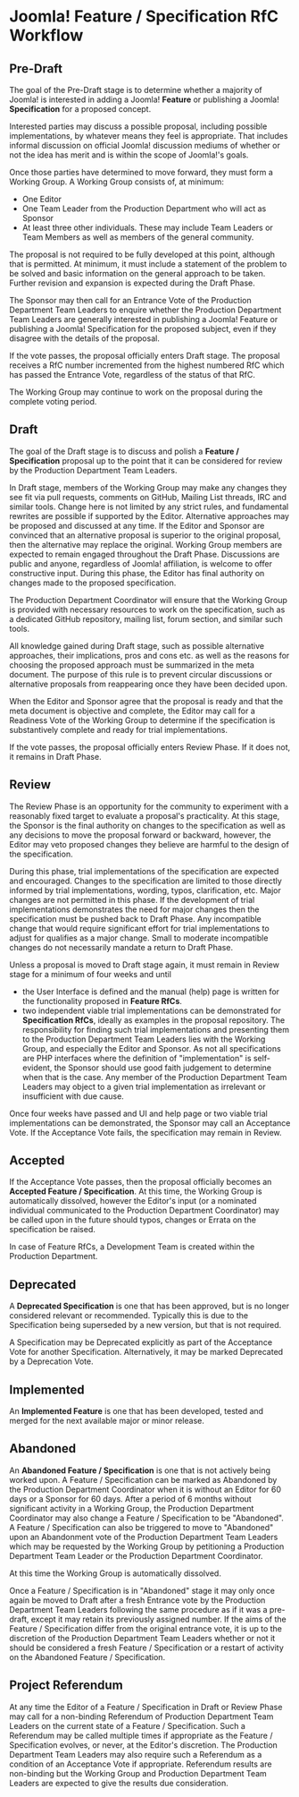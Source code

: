 # Joomla! Feature / Specification RfC Workflow

## Pre-Draft

The goal of the Pre-Draft stage is to determine whether a majority of Joomla! is
interested in adding a Joomla! **Feature** or publishing a Joomla! **Specification**
for a proposed concept.

Interested parties may discuss a possible proposal, including possible
implementations, by whatever means they feel is appropriate. That includes informal
discussion on official Joomla! discussion mediums of whether or not the idea has
merit and is within the scope of Joomla!'s goals.

Once those parties have determined to move forward, they must form a Working Group.
A Working Group consists of, at minimum:

* One Editor
* One Team Leader from the Production Department who will act as Sponsor
* At least three other individuals. These may include Team Leaders or Team Members
  as well as members of the general community.

The proposal is not required to be fully developed at this point, although that is
permitted. At minimum, it must include a statement of the problem to be solved and
basic information on the general approach to be taken. Further revision and
expansion is expected during the Draft Phase.

The Sponsor may then call for an Entrance Vote of the Production Department Team
Leaders to enquire whether the Production Department Team Leaders are generally
interested in publishing a Joomla! Feature or publishing a Joomla! Specification 
for the proposed subject, even if they disagree with the details of the proposal.

If the vote passes, the proposal officially enters Draft stage. The proposal
receives a RfC number incremented from the highest numbered RfC
which has passed the Entrance Vote, regardless of the status of that RfC.

The Working Group may continue to work on the proposal during the complete voting
period.

## Draft

The goal of the Draft stage is to discuss and polish a **Feature / Specification** 
proposal up to the point that it can be considered for review by the Production 
Department Team Leaders.

In Draft stage, members of the Working Group may make any changes they see fit via
pull requests, comments on GitHub, Mailing List threads, IRC and similar tools.
Change here is not limited by any strict rules, and fundamental rewrites are
possible if supported by the Editor. Alternative approaches may be proposed and
discussed at any time. If the Editor and Sponsor are convinced that an alternative
proposal is superior to the original proposal, then the alternative may replace the
original. Working Group members are expected to remain engaged throughout the Draft
Phase. Discussions are public and anyone, regardless of Joomla! affiliation, is
welcome to offer constructive input. During this phase, the Editor has final
authority on changes made to the proposed specification.

The Production Department Coordinator will ensure that the Working Group is provided
with necessary resources to work on the specification, such as a dedicated GitHub
repository, mailing list, forum section, and similar such tools.

All knowledge gained during Draft stage, such as possible alternative approaches,
their implications, pros and cons etc. as well as the reasons for choosing the
proposed approach must be summarized in the meta document. The purpose of this rule
is to prevent circular discussions or alternative proposals from reappearing once
they have been decided upon.

When the Editor and Sponsor agree that the proposal is ready and that the meta
document is objective and complete, the Editor may call for a Readiness Vote of the
Working Group to determine if the specification is substantively complete and ready
for trial implementations.

If the vote passes, the proposal officially enters Review Phase. If it does not, it
remains in Draft Phase.

## Review

The Review Phase is an opportunity for the community to experiment with a reasonably
fixed target to evaluate a proposal's practicality. At this stage, the Sponsor is
the final authority on changes to the specification as well as any decisions to move
the proposal forward or backward, however, the Editor may veto proposed changes they
believe are harmful to the design of the specification.

During this phase, trial implementations of the specification are expected and
encouraged. Changes to the specification are limited to those directly informed by
trial implementations, wording, typos, clarification, etc. Major changes are not
permitted in this phase. If the development of trial implementations demonstrates
the need for major changes then the specification must be pushed back to Draft
Phase. Any incompatible change that would require significant effort for trial
implementations to adjust for qualifies as a major change. Small to moderate
incompatible changes do not necessarily mandate a return to Draft Phase.

Unless a proposal is moved to Draft stage again, it must remain in Review stage for
a minimum of four weeks and until

- the User Interface is defined and the manual (help) page is written for the
  functionality proposed in **Feature RfCs**.
- two independent viable trial implementations can be demonstrated for
  **Specification RfCs**, ideally as examples in the proposal repository. The 
  responsibility for finding such trial implementations and presenting them to the 
  Production Department Team Leaders lies with the Working Group, and especially 
  the Editor  and Sponsor. As not all specifications are PHP interfaces where the 
  definition of  "implementation" is self-evident, the Sponsor should use good 
  faith judgement to  determine when that is the case. Any member of the Production 
  Department Team  Leaders may object to a given trial implementation as irrelevant 
  or insufficient  with due cause.

Once four weeks have passed and UI and help page or two viable trial implementations
can be demonstrated, the Sponsor may call an Acceptance Vote. If the Acceptance
Vote fails, the specification may remain in Review.

## Accepted

If the Acceptance Vote passes, then the proposal officially becomes an **Accepted
Feature / Specification**. At this time, the Working Group is automatically 
dissolved,  however the Editor's input (or a nominated individual communicated to 
the Production Department Coordinator) may be called upon in the future should 
typos, changes or Errata on the specification be raised.

In case of Feature RfCs, a Development Team is created within the Production
Department. 

## Deprecated

A **Deprecated Specification** is one that has been approved, but is no longer 
considered relevant or recommended. Typically this is due to the Specification 
being superseded by a new version, but that is not required.

A Specification may be Deprecated explicitly as part of the Acceptance Vote for 
another Specification. Alternatively, it may be marked Deprecated by a Deprecation 
Vote.

## Implemented

An **Implemented Feature** is one that has been developed, tested and merged for 
the next available major or minor release. 

## Abandoned

An **Abandoned Feature / Specification** is one that is not actively being worked 
upon. A Feature / Specification can be marked as Abandoned by the Production 
Department Coordinator when it is without an Editor for 60 days or a Sponsor for
60 days. After a period of 6 months without significant activity in a Working 
Group, the Production Department Coordinator may also change a Feature /
Specification to be "Abandoned". A Feature / Specification can also be triggered to 
move to "Abandoned" upon an Abandonment vote of the Production Department Team 
Leaders which may be requested by the Working Group by petitioning a Production 
Department Team Leader or the Production Department Coordinator.

At this time the Working Group is automatically dissolved.

Once a Feature / Specification is in "Abandoned" stage it may only once again be 
moved to Draft after a fresh Entrance vote by the Production Department Team Leaders 
following the same procedure as if it was a pre-draft, except it may retain its 
previously assigned number. If the aims of the Feature / Specification differ from 
the original entrance vote, it is up to the discretion of the Production Department 
Team Leaders whether or not it should be considered a fresh Feature / Specification 
or a restart of activity on the Abandoned Feature / Specification.

## Project Referendum

At any time the Editor of a Feature / Specification in Draft or Review Phase may 
call for a non-binding Referendum of Production Department Team Leaders on the 
current state of a Feature / Specification.  Such a Referendum may be called 
multiple times if appropriate as the Feature / Specification evolves, or never, at 
the Editor's discretion. The Production Department Team Leaders may also require 
such a Referendum as a condition of an Acceptance Vote if appropriate.  Referendum 
results are non-binding but the Working Group and Production Department Team 
Leaders are expected to give the results due consideration.
